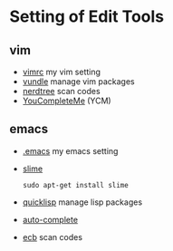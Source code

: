 # Setting of Edit Tools 

## vim
- [vimrc](https://github.com/hanxloop/CodeTools/edit/master/.vimrc) my vim setting
- [vundle](https://github.com/VundleVim/Vundle.vim) manage vim packages
- [nerdtree](https://github.com/scrooloose/nerdtree) scan codes
- [YouCompleteMe](https://github.com/Valloric/YouCompleteMe) (YCM)

## emacs
- [.emacs](https://github.com/hanxloop/CodeTools/edit/master/.emacs) my emacs setting 
- [slime](https://github.com/slime/slime) 
   ```
  sudo apt-get install slime
  ```   
- [quicklisp](https://www.quicklisp.org/beta/) manage lisp packages
- [auto-complete](https://github.com/auto-complete/auto-complete)
  
- [ecb](http://ecb.sourceforge.net/) scan codes


